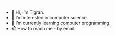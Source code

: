 <img src="header.svg" width="1" height="1" alt="styles">

- 👋 Hi, I’m Tigran.
- 👀 I’m interested in computer science.
- 🌱 I’m currently learning computer programming.
- 📫 How to reach me - by email.
<!-- - 💞️ I’m looking to collaborate on ... -->

<!---
dotland/dotland is a ✨ special ✨ repository because its `README.md` (this file) appears on your GitHub profile.
You can click the Preview link to take a look at your changes.
--->
